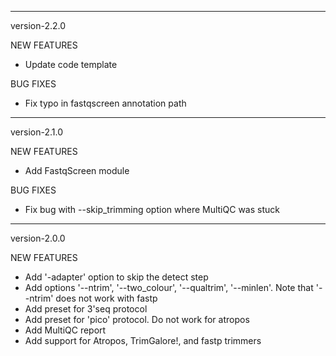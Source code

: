 ***********************************
version-2.2.0

NEW FEATURES
  - Update code template

BUG FIXES
  - Fix typo in fastqscreen annotation path

***********************************
version-2.1.0

NEW FEATURES
  - Add FastqScreen module

BUG FIXES
  - Fix bug with --skip_trimming option where MultiQC was stuck

***********************************
version-2.0.0

NEW FEATURES
  - Add '-adapter' option to skip the detect step
  - Add options '--ntrim', '--two_colour', '--qualtrim', '--minlen'. Note that '--ntrim' does not work with fastp 
  - Add preset for 3'seq protocol
  - Add preset for 'pico' protocol. Do not work for atropos
  - Add MultiQC report
  - Add support for Atropos, TrimGalore!, and fastp trimmers



